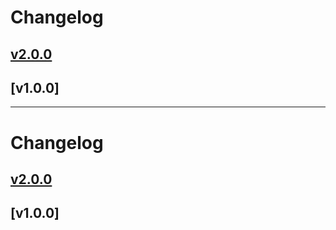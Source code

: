 # Changelog

## [v2.0.0]

## [v1.0.0]
-----
# Changelog

## [v2.0.0]

## [v1.0.0]

[v2.0.0]: https://github.com/dummy/dummy/compare/v1.0.0...v2.0.0
